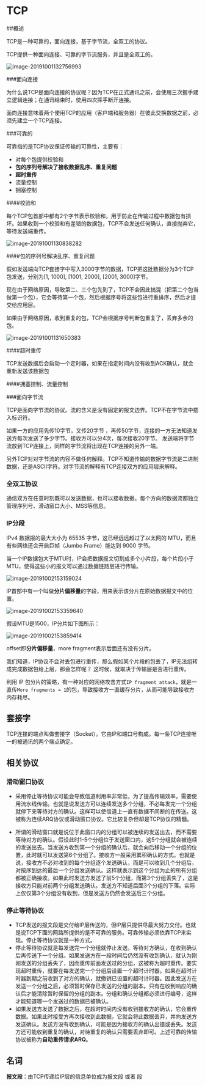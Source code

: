 # TCP



##概述

TCP是一种可靠的，面向连接，基于字节流，全双工的协议。

TCP提供一种面向连接、可靠的字节流服务，并且是全双工的。

![image-20191001132756993](https://tva1.sinaimg.cn/large/006y8mN6gy1g7imwypvvvj313y0ikwnb.jpg)



###面向连接

为什么说TCP是面向连接的协议呢？因为TCP在正式通讯之前，会使用三次握手建立逻辑连接；在通讯结束时，使用四次挥手断开连接。

面向连接意味着两个使用TCP的应用（客户端和服务器）在彼此交换数据之前，必须先建立一个TCP连接。



###可靠的

可靠指的是TCP协议保证传输的可靠性，主要有：

- 对每个包提供校验和
- **包的序列号解决了接收数据乱序、重复问题**
- **超时重传**
- 流量控制
- 拥塞控制



####校验和

每个TCP包首部中都有2个字节表示校验和，用于防止在传输过程中数据包有损坏。如果收到一个校验和有差错的数据包，TCP不会发送任何确认，直接抛弃它，等待发送端重传。

![image-20191001130838282](https://tva1.sinaimg.cn/large/006y8mN6gy1g7imnv68y6j312i0bi43e.jpg)



####包的序列号解决乱序、重复问题

假如发送端向TCP套接字中写入3000字节的数据，TCP把这批数据分为3个TCP包发送，分别为[1, 1000],  [1001, 2000],  [2001, 3000]字节。

现在由于网络原因，导致第二、三个包先到了，TCP不会因此搞混（把第二个包当做第一个包），它会等待第一个包，然后根据序号将这些包进行重排序，然后才提交给应用层。

如果由于网络原因，收到重复的包，TCP会根据序号判断包重复了，丢弃多余的包。

![image-20191001131650383](https://tva1.sinaimg.cn/large/006y8mN6gy1g7imnoul10j312g0e6tdk.jpg)





####超时重传

TCP发送数据后会启动一个定时器，如果在指定时间内没有收到ACK确认，就会重新发送该数据包



####拥塞控制、流量控制





###面向字节流

TCP是面向字节流的协议。流的含义是没有固定的报文边界。TCP不在字节流中插入标识符。

如果一方的应用先传10字节，又传20字节 ，再传50字节，连接的一方无法知道发送方每次发送了多少字节。接收方可以分4次，每次接收20字节。 发送端将字节流放到TCP连接上，同样的字节流将出现在TCP连接的另外一端。

另外TCP对对字节流的内容不做任何解释。TCP不知道传输的数据字节流是二进制数据，还是ASCII字符。对字节流的解释有TCP连接双方的应用层来解释。





### 全双工协议

通信双方在任意时刻既可以发送数据，也可以接收数据。每个方向的数据流都独立管理序列号、滑动窗口大小、MSS等信息。





### IP分段

IPv4 数据报的最大大小为 65535 字节，这已经远远超过了以太网的 MTU，而且有些网络还会开启巨帧（Jumbo Frame）能达到 9000 字节。

当一个IP数据包大于MTU时，IP会把数据报文切割成多个小片段，每个片段小于MTU，使得这些小的报文可以通过数据链路层进行传输。

![image-20191002153159024](https://tva1.sinaimg.cn/large/006y8mN6gy1g7jw4bk511j30w60bkdkb.jpg)

IP首部中有一个叫做**分片偏移量**的字段，用来表示该分片在原始数据报文中的位置。

![image-20191002153359640](https://tva1.sinaimg.cn/large/006y8mN6gy1g7jw6exymrj311y0aogqw.jpg)

假设MTU是1500，IP分片如下图所示：

![image-20191002153859414](https://tva1.sinaimg.cn/large/006y8mN6gy1g7jwblt1j0j30ui0q67ed.jpg)

offset即**分片偏移量**，more fragment表示后面还有没有分片。



我们知道，IP协议不会对丢包进行重传，那么假如某个片段的包丢了，IP无法组转成完成数据包给上层，那会怎样呢？    这时候，就取决于传输层是否进行重传。

利用 IP 包分片的策略，有一种对应的网络攻击方式`IP fragment attack`，就是一直传`More fragments = 1`的包，导致接收方一直缓存分片，从而可能导致接收方内存耗尽。





















## 套接字

TCP连接的端点叫做套接字（Socket）。它由IP和端口号构成。每一条TCP连接唯一的被通讯的两个端点确定。





## 相关协议



### 滑动窗口协议

- 采用停止等待协议可能会导致信道利用率非常低，为了提高传输效率，需要使用流水线传输。也就是说发送方可以连续发送多个分组，不必每发完一个分组就停下来等待对方的确认。这样可以使信道上一直有数据不间断的在传送。这被称为连续ARQ协议或滑动窗口协议。它比较复杂但却是TCP协议的精髓。

- 所谓的滑动窗口就是说位于此窗口内的分组可以被连续的发送出去，而不需要等待对方的确认。假设此时1-5个分组位于发送窗口内，这5个分组就会被连续的发送出去。当发送方收到第一个分组的确认后，就会向后移动一个分组的位置，此时就可以发送第6个分组了。接收方一般采用累积确认的方式。也就是说，接收方不必对收到的每个分组逐个发送确认，而是可以收到几个分组后，对按序到达的最后一个分组发送确认。这样就表示到这个分组为止的所有分组都被正确接收。如果此时发送方发送了前5个分组，而第3个分组丢失了，这是接收方只能对前两个分组发送确认。发送方不知道后面3个分组的下落。实际上仅仅第3个分组没有收到，但是发送方仍然会发送后三个分组。



### 停止等待协议

- TCP发送的报文段是交付给IP层传送的，但IP层只提供尽最大努力交付。也就是说TCP下面的网路所提供的是不可靠的服务。可靠传输必须依靠TCP来实现。停止等待协议就是一种方式。
- 停止等待协议就是每发送完一个分组就停止发送，等待对方确认，在收到确认后再传送下一个分组。如果发送方在一段时间后仍然没有收到确认，就认为刚刚发送的分组丢失了，因而重传前面发送过的分组，这被称为超时重传。要实现超时重传，就要在每发送完一个分组后设置一个超时计时器。如果在超时计时器到期之前收到了对方的确认，就撤销已设置的超时计时器。因此发送方在发送一个分组之后，必须暂时保存已发送的分组的副本。只有在收到响应的确认后才能清除暂时保留的分组的副本。分组和确认分组都必须进行编号，这样才能知道哪一个发送过的数据已被确认。
- 如果发送方发送了数据之后，在超时时间内没有收到接收方的确认，它会重传数据。如果此时接受方再次接收到此数据，它就会将此数据丢弃，并向发送方发送确认。发送方没有收到确认，可能是因为接收方的确认出错或丢失。发送方还可能收到重复的确认，对待重复的确认只需要丢弃即可。上述可靠的传输协议被称为**自动重传请求ARQ**。









## 名词

**报文段**：由TCP传递给IP层的信息单位成为报文段 或者 段



